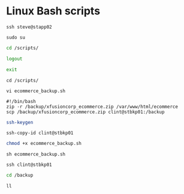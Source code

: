 # Linux Bash scripts
```
ssh steve@stapp02
```
```
sudo su
```
```bash
cd /scripts/
```
```bash
logout
```
```bash
exit
```
```
cd /scripts/
```
```
vi ecommerce_backup.sh
```
```vi
#!/bin/bash
zip -r /backup/xfusioncorp_ecommerce.zip /var/www/html/ecommerce
scp /backup/xfusioncorp_ecommerce.zip clint@stbkp01:/backup
```
```bash
ssh-keygen
```
```
ssh-copy-id clint@stbkp01
```
```bash
chmod +x ecommerce_backup.sh
```
```
sh ecommerce_backup.sh
```
```
ssh clint@stbkp01
```
```bash
cd /backup
```
```
ll
```


